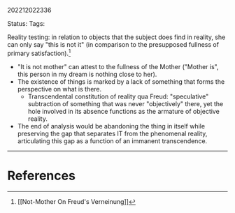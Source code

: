 202212022336

Status: 
Tags: 

Reality testing: in relation to objects that the subject does find in reality, she can only say "this is not it" (in comparison to the presupposed fullness of primary satisfaction).[^1]
- "It is not mother" can attest to the fullness of the Mother ("Mother is", this person in my dream is nothing close to her).
- The existence of things is marked by a lack of something that forms the perspective on what is there.
	- Transcendental constitution of reality qua Freud: "speculative" subtraction of something that was never "objectively" there, yet the hole involved in its absence functions as the armature of objective reality.
- The end of analysis would be abandoning the thing in itself while preserving the gap that separates IT from the phenomenal reality, articulating this gap as a function of an immanent transcendence.



---
# References

[^1]: [[Not-Mother On Freud's Verneinung]]